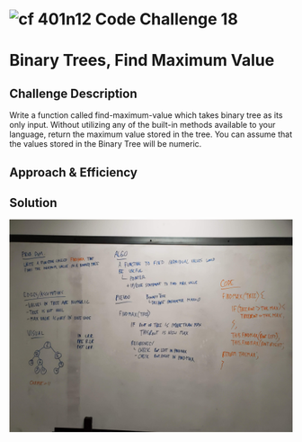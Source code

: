 ![cf](http://i.imgur.com/7v5ASc8.png) 401n12 Code Challenge 18
===
# Binary Trees, Find Maximum Value

## Challenge Description
Write a function called find-maximum-value which takes binary tree as its only input. Without utilizing any of the built-in methods available to your language, return the maximum value stored in the tree. You can assume that the values stored in the Binary Tree will be numeric.

## Approach & Efficiency
<!-- What approach did you take? Why? What is the Big O space/time for this approach? -->

## Solution
![whiteboard](./assets/20190523_211131.jpg)